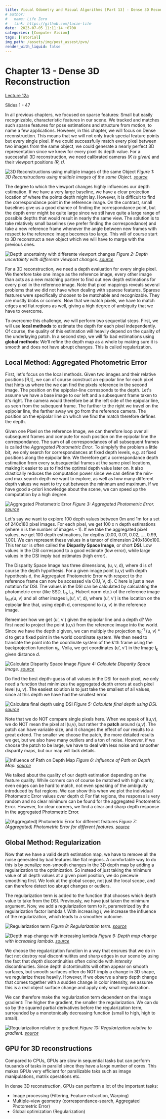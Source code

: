 ```yaml
---
title: Visual Odometry and Visual Algorithms [Part 13] - Dense 3D Reconstruction
# author:
#   name: Life Zero
#   link: https://github.com/lacie-life
date:  2023-07-05 11:11:14 +0700
categories: [Computer Vision]
tags: [Tutorial]
img_path: /assets/img/post_assest/pvo/
render_with_liquid: false
---
```


# Chapter 13 - Dense 3D Reconstruction

[Lecture 12a](http://rpg.ifi.uzh.ch/docs/teaching/2019/12a_3D_reconstruction.pdf) 

Slides 1 - 47

In all previous chapters, we focused on sparse features: Small but easily recognizable, characteristic features in our scene. We tracked and matches such sparse features for pose estimations and structure from motion, to name a few applications. However, in this chapter, we will focus on Dense reconstruction. This means that we will not only track special feature points but every single pixel. If we could successfully match every pixel between two images from the same object, we could generate a nearly perfect 3D representation since we knew for every pixel its depth value.
For a successfull 3D reconstruction, we need calibrated cameras *(K is given)* and their viewport positions *(R, t)*.

![3D Reconstructions using multiple images of the same Object](https://github.com/lacie-life/lacie-life.github.io/blob/main/assets/img/post_assest/pvo/chapter_13/3D_reconstruction_example.png?raw=true)
*Figure 1: 3D Reconstructions using multiple images of the same Object. [source](http://rpg.ifi.uzh.ch/docs/teaching/2019/12a_3D_reconstruction.pdf)*

The degree to which the viewport changes highly influences our depth estimation. If we have a very large baseline, we have a clear projection location of where the points depth might lay. However, it is difficult to find the correspondance point in the reference image. On the contrast, small baselines give us a good chance of finding the correspondance point, but the depth error might be quite large since we stil have quite a large range of possible depths that would result in nearly the same view. The solution is to take relatively small baselines (we prefer finding the correspondance) and take a new reference frame whenever the angle between new frames with respect to the reference image becomes too large. This will of course start to 3D reconstruct a new object which we will have to marge with the previous ones. 

![Depth uncertainty with differente viewport changes](https://github.com/lacie-life/lacie-life.github.io/blob/main/assets/img/post_assest/pvo/chapter_13/baseline_depth_estimation.png?raw=true)
*Figure 2: Depth uncertainty with differente viewport changes. [source](http://rpg.ifi.uzh.ch/docs/teaching/2019/12a_3D_reconstruction.pdf)*

For a 3D reconstruction, we need a depth evaluation for every single pixel. We therefore take one image as the reference image, every other image than acts as a new matching partner to find out new depth estimations for every pixel in the reference image. Note that pixel mappings reveals several problems that we did not have when dealing with sparese features. Sparese features were specifically choosen to be matchable and recognizable. They are mostly blobs or corners. Now that we match pixels, we have to match edges and flat regions as well, giving a high degree of ambiguity that we have to overcome.  

To overcome this challenge, we will perform two sequential steps. First, we will use **local methods** to estimate the depth for each pixel independently. Of course, the quality of this estimation will heavily depend on the quality of the underlaying patch. In a second step, we will fix bad estimations using **global methods**: We'll refine the depth map as a whole by making sure it is smooth and does not have abrupt changes. This is called regularization. 

## Local Method: Aggregated Photometric Error

First, let's focus on the local methods. Given two images and their relative positions [R,t], we can of course construct an epipolar line for each pixel that hints us where the we can find the pixels reference in the second image. The position on the epipolar-line corresponds to the depth. 
Let's assume we have a base image to our left and a subsequent frame taken to it's right. The camera would therefore be at the left side of the epipolar line, as seen from the subequent frame. The further to the right we travel on the epipolar line, the farther away we go from the reference camera. The position on the epipolar line on which we find the match therefore defines the depth.

Given one Pixel on the reference Image, we can therefore loop over all subsequent frames and compute for each position on the epipolar line the correspondance. The sum of all correspondances of all subsequent frames is called the *Aggregated Photometric Error*. To simplyfy the problem a little bit, we only search for correspondances at fixed depth levels, e.g. at fixed positions along the epipolar line. We therefore get a correspondance depth estimation from every subsequential frames at the same pixel locations, making it easier to us to find the optimal depth value later on. It also drastically reduces the computation power since we can define the min- and max search depth we want to explore, as well as how many different depth values we want to try out between the minimum and maximum. If we have good a-priori knowledge about the scene, we can speed up the computation by a high degree.

![Aggregated Photometric Error](https://github.com/lacie-life/lacie-life.github.io/blob/main/assets/img/post_assest/pvo/chapter_13/aggregated_photometric_error.png?raw=true)
*Figure 3: Aggregated Photometric Error. [source](http://rpg.ifi.uzh.ch/docs/teaching/2019/12a_3D_reconstruction.pdf)*

Let's say we want to explore 100 depth values between 0m and 1m for a set of 240x180 pixel images. For each pixel, we get 100 x n depth estimations (where n is the number of images - 1). If we take the aggregated pixel values, we get 100 depth estimations, for depths [0.00, 0.01, 0.02, ..., 0.99, 1.00]. We can represent these values in a tensor of dimension 240x180x100. This tensor is often called the **Disparity Space Image**, or short **DSI**. 
Low values in the DSI correspond to a good estimate (low error), while large values in the DSI imply bad estimates (high error). 

The Disparity Space Image has three dimensions, (u, v, d), where d is of course the depth hypothesis. For a given image point (u,v) with depth hypothesis d, the Aggregated Photometric Error with respect to the reference frame can now be accessed via C(U, V, d). C here is just a new notation for DSI. The values in the DSI can be calculated by calculating the photometric error (like SSD, L<sub>1</sub>, L<sub>1</sub>, Hubert norm etc.) of the reference image I<sub>Ref</sub>(u, v) and all other images I<sub>k</sub>(u', v', d), where (u', v') is the location on the epipolar line that, using depth d, correspond to (u, v) in the reference image. 

Remember how we get (u', v') given the epipolar line and a depth d? We first need to project the point (u,v) from the reference image into the world. Since we have the depth *d* given, we can multiply the projection $\pi$<sub>R</sub><sup>-1</sup> (u, v) * d to get a fixed point in the world coordinate system. We then need to translate the point into the coordinate system of the k'th frame using the backprojection function $\pi$<sub>k</sub>. Voila, we get coordinates (u', v') in the Image I<sub>k</sub> given distance *d*. 

![Calculate Disparity Space Image](https://github.com/lacie-life/lacie-life.github.io/blob/main/assets/img/post_assest/pvo/chapter_13/calculate_entries_of_disparity_space_image.png?raw=true)
*Figure 4: Calculate Disparity Space Image. [source](http://rpg.ifi.uzh.ch/docs/teaching/2019/12a_3D_reconstruction.pdf)*

Do find the best depth-guess of all values in the DSI for each pixel, we only need a function that minimizes the aggregated depth errors at each pixel level (u, v). The easiest solution is to just take the smallest of all values, since at this depth we have had the smallest error. 

![Calculate final depth using DSI](https://github.com/lacie-life/lacie-life.github.io/blob/main/assets/img/post_assest/pvo/chapter_13/depth_calculation_function.png?raw=true)
*Figure 5: Calculate final depth using DSI. [source](http://rpg.ifi.uzh.ch/docs/teaching/2019/12a_3D_reconstruction.pdf)*

Note that we do NOT compare single pixels here. When we speak of I(u,v), we do NOT mean the pixel at I(u,v), but rather the **patch** around (u,v). The patch can have variable size, and it changes the effect of our results to a great extend. The smaller we choose the patch, the more detailed results we get, but we also have many outliers and a ton of noise. However, if we choose the patch to be large, we have to deal with less noise and smoother disparity maps, but our map will lack details.

![Influence of Path on Depth Map](https://github.com/lacie-life/lacie-life.github.io/blob/main/assets/img/post_assest/pvo/chapter_13/influence_of_patch_size_on_depth_map.png?raw=true)
*Figure 6: Influence of Path on Depth Map. [source](http://rpg.ifi.uzh.ch/docs/teaching/2019/12a_3D_reconstruction.pdf)*

We talked about the quality of our depth estimation depending on the feature quality. While corners can of course be matched with high clarity, even edges can be hard to match, not even speaking of the ambiguity introduced by flat regions. We can show this when we plot the individual Photometric Error values over depth d: For flat regions, the response is very random and no clear minimum can be found for the aggregated Photometric Error. However, for clear corners, we find a clear and sharp depth response in the aggregated Photometric Error.  

![(Aggregated) Photometric Error for different features](https://github.com/lacie-life/lacie-life.github.io/blob/main/assets/img/post_assest/pvo/chapter_13/depth_estimation_for_different_features.png?raw=true)
*Figure 7: (Aggregated) Photometric Error for different features. [source](http://rpg.ifi.uzh.ch/docs/teaching/2019/12a_3D_reconstruction.pdf)*

## Global Method: Regularization

Now that we have a valid depth estimation map, we have to remove all the noise generated by bad features like flat regions. A comfortable way to do this is by penalize non-smooth changes in the 3D depth map by adding a regularization to the optimization. So instead of just taking the minimum value of all depth values at a given pixel position, we do piecewie smoothing first. We look at the global scope, not just the local scope, and can therefore detect too abrupt changes or outliers.

The regularization term is added to the function that chooses which depth value to take from the DSI. Previously, we have just taken the minimum argument. Now, we add a regularization term to it, parametrized by the regularization factor lambda *l*. With increasing *l*, we increase the influence of the regularization, which leads to a smoother outcome.

![Regularization term](https://github.com/lacie-life/lacie-life.github.io/blob/main/assets/img/post_assest/pvo/chapter_13/regularization_term.png?raw=true)
*Figure 8: Regularization term. [source](http://rpg.ifi.uzh.ch/docs/teaching/2019/12a_3D_reconstruction.pdf)*

![Depth map change with increasing lambda](https://github.com/lacie-life/lacie-life.github.io/blob/main/assets/img/post_assest/pvo/chapter_13/increasing_lambda.png?raw=true)
*Figure 9: Depth map change with increasing lambda. [source](http://rpg.ifi.uzh.ch/docs/teaching/2019/12a_3D_reconstruction.pdf)*

We choose the regularization function in a way that ensrues that we do in fact not destroy real discontinuitites and sharp edges in our scene by using the fact that *depth* discontinuities often coincide with *intensity* discontinuities. Since depth dictontinuitits will often appear on smooth surfaces, but smooth surfaces often do NOT imply a change in 3D shape, we regularize these heavily. However, if we observe a sharp depth change that comes together with a sudden change in color intensity, we assume this is a real object surface change and apply only small regularization. 

We can therefore make the regularization term dependent on the image gradient: The higher the gradient, the smaller the regularization. We can do so by the squared partial derivatives before the regularization term, surrounded by a monotonically decreasing function (small to high, high to small). 

![Regularization relative to gradient](https://github.com/lacie-life/lacie-life.github.io/blob/main/assets/img/post_assest/pvo/chapter_13/regularization_relative_to_gradient.png?raw=true)
*Figure 10: Regularization relative to gradient. [source](http://rpg.ifi.uzh.ch/docs/teaching/2019/12a_3D_reconstruction.pdf)*

## GPU for 3D reconstructions

Compared to CPUs, GPUs are slow in sequential tasks but can perform tousands of tasks in parallel since they have a large number of cores. This makes GPUs very efficient for parallizable taks such as image manipulations, matrix operations etc. 

In dense 3D reconstruction, GPUs can perform a lot of the important tasks:
- Image processing (Filtering, Feature extraction, Warping)
- Multiple-view geometry (correspondance-search, Aggregated Photometric Error)
- Global  optimization (Regularization)


